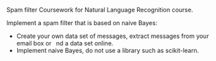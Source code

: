 Spam filter
Coursework for Natural Language Recognition course.

Implement a spam filter that is based on naive Bayes:
- Create your own data set of messages, extract messages from your email box or  nd a data set online.
- Implement naive Bayes, do not use a library such as scikit-learn.
